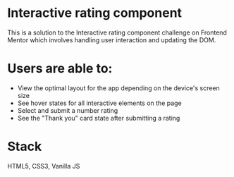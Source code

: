 # Interactive rating component
This is a solution to the Interactive rating component challenge on Frontend Mentor which involves handling user interaction and updating the DOM.

# Users are able to:

- View the optimal layout for the app depending on the device's screen size
- See hover states for all interactive elements on the page
- Select and submit a number rating
- See the "Thank you" card state after submitting a rating

# Stack
HTML5, CSS3, Vanilla JS
